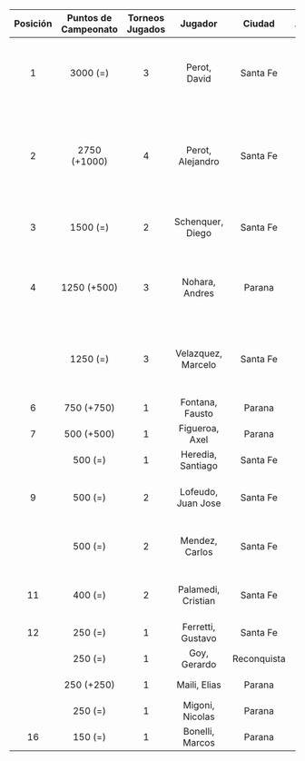 |  Posición  |  Puntos de Campeonato  |  Torneos Jugados  |      Jugador       |   Ciudad    |  Afiliación  |                 Puntos sumados                 |
|:----------:|:----------------------:|:-----------------:|:------------------:|:-----------:|:------------:|:----------------------------------------------:|
|     1      |        3000 (=)        |         3         |    Perot, David    |  Santa Fe   |   Atemeli    |      1000 (T01) + 1000 (T02) + 1000 (T03)      |
|     2      |      2750 (+1000)      |         4         |  Perot, Alejandro  |  Santa Fe   |   Atemeli    | 1000 (T04) + 750 (T02) + 500 (T03) + 500 (T01) |
|     3      |        1500 (=)        |         2         |  Schenquer, Diego  |  Santa Fe   |   Atemeli    |             750 (T01) + 750 (T03)              |
|     4      |      1250 (+500)       |         3         |   Nohara, Andres   |   Parana    |              |       500 (T04) + 500 (T02) + 250 (T03)        |
|            |        1250 (=)        |         3         | Velazquez, Marcelo |  Santa Fe   |   AteMeLi    |       500 (T02) + 500 (T01) + 250 (T03)        |
|     6      |       750 (+750)       |         1         |  Fontana, Fausto   |   Parana    |   Aspatem    |                   750 (T04)                    |
|     7      |       500 (+500)       |         1         |   Figueroa, Axel   |   Parana    |   Aspatem    |                   500 (T04)                    |
|            |        500 (=)         |         1         | Heredia, Santiago  |  Santa Fe   |   Atemeli    |                   500 (T03)                    |
|     9      |        500 (=)         |         2         | Lofeudo, Juan Jose |  Santa Fe   |   Atemeli    |             250 (T01) + 250 (T03)              |
|            |        500 (=)         |         2         |   Mendez, Carlos   |  Santa Fe   |   Atemeli    |             250 (T03) + 250 (T02)              |
|     11     |        400 (=)         |         2         | Palamedi, Cristian |  Santa Fe   |   Atemeli    |             250 (T02) + 150 (T03)              |
|     12     |        250 (=)         |         1         | Ferretti, Gustavo  |  Santa Fe   |   Atemeli    |                   250 (T01)                    |
|            |        250 (=)         |         1         |    Goy, Gerardo    | Reconquista |    ATMAR     |                   250 (T02)                    |
|            |       250 (+250)       |         1         |    Maili, Elias    |   Parana    |   Aspatem    |                   250 (T04)                    |
|            |        250 (=)         |         1         |  Migoni, Nicolas   |   Parana    |   Aspatem    |                   250 (T02)                    |
|     16     |        150 (=)         |         1         |  Bonelli, Marcos   |   Parana    |   Aspatem    |                   150 (T02)                    |